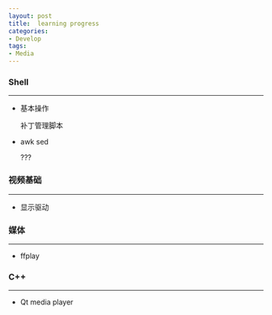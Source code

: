 ```yaml
---
layout: post
title:  learning progress
categories:
- Develop
tags:
- Media
---
```


### Shell
------------
* 基本操作

  补丁管理脚本

* awk sed

  ???

### 视频基础
------------
* 显示驱动

### 媒体
------------
* ffplay

### C++
------------
* Qt media player



